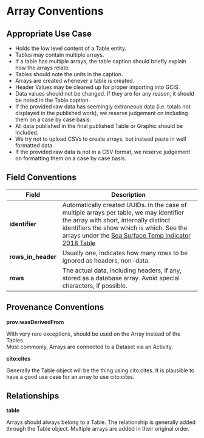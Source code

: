 # Array Conventions
## Appropriate Use Case

- Holds the low level content of a Table entity.  
- Tables may contain multiple arrays.
- If a table has multiple arrays, the table caption should briefly explain how the arrays relate.  
- Tables should note the units in the caption.
- Arrays are created whenever a table is created.
- Header Values may be cleaned up for proper importing into GCIS.  
- Data values should not be changed. If they are for any reason, it should be noted in the Table caption.  
- If the provided raw data has seemingly extraneous data (i.e. totals not displayed in the published work), we reserve judgement on including them on a case by case basis. 
- All data published in the final published Table or Graphic should be included.  
- We try not to upload CSVs to create arrays, but instead paste in well formatted data.
- If the provided raw data is not in a CSV format, we reserve judgement on formatting them on a case by case basis.

## Field Conventions

| Field | Description |
|-------|------------- | 
|**identifier**|  Automatically created UUIDs.  In the case of multiple arrays per table, we may identifier the array with short, internally distinct identifiers the show which is which.  See the arrays under the [Sea Surface Temp Indicator 2018 Table](https://data-stage.globalchange.gov/report/indicator-sea-surface-temperature-2018/table/indicator-sea-surface-temperature-2018)|
|**rows_in_header**|  Usually one, indicates how many rows to be ignored as headers, non-data.|
|**rows** | The actual data, including headers, if any, stored as a database array. Avoid special characters, if possible.|

## Provenance Conventions

**prov:wasDerivedFrom**

With very rare exceptions, should be used on the Array instead of the Tables.  
Most commonly, Arrays are connected to a Dataset via an Activity.

**cito:cites**

Generally the Table object will be the thing using cito:cites.
It is plausible to have a good use case for an array to use cito:cites.

## Relationships

**table**

Arrays should always belong to a Table. The relationship is generally added through the Table object. Multiple arrays are added in their original order.



